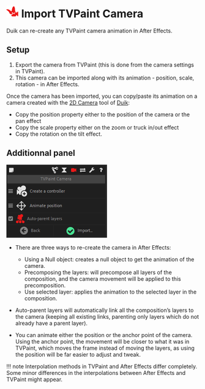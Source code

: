 # ![import TVPaint Camera Icon](img/icons/tvpcam-icon-r.png) Import TVPaint Camera

Duik can re-create any TVPaint camera animation in After Effects.

## Setup

1. Export the camera from TVPaint (this is done from the camera settings in TVPaint).
2. This camera can be imported along with its animation - position, scale, rotation - in After Effects.

Once the camera has been imported, you can copy/paste its animation on a camera created with the [2D Camera](https://duik-docs.rainboxlab.org/camera-2d.html) tool of [Duik](https://rainboxlab.org/tools/duik/):

- Copy the position property either to the position of the camera or the pan effect
- Copy the scale property either on the zoom or truck in/out effect
- Copy the rotation on the tilt effect.

## Additionnal panel

![import tvpaint cam option](img/screenshots/ImportTVPaint-optn.PNG)

- There are three ways to re-create the camera in After Effects:

    - Using a Null object: creates a null object to get the animation of the camera.
    - Precomposing the layers: will precompose all layers of the composition, and the camera movement will be applied to this precomposition.
    - Use selected layer: applies the animation to the selected layer in the composition.

- Auto-parent layers will automatically link all the composition’s layers to the camera (keeping all existing links, parenting only layers which do not already have a parent layer).

- You can animate either the position or the anchor point of the camera.  
Using the anchor point, the movement will be closer to what it was in TVPaint, which moves the frame instead of moving the layers, as using the position will be far easier to adjust and tweak.

!!! note
    Interpolation methods in TVPaint and After Effects differ completely. Some minor differences in the interpolations between After Effects and TVPaint might appear.
